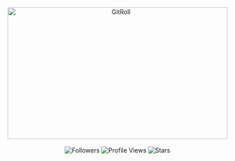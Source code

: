 
<div align="center">
<a href="https://gitroll.io/profile/uWZCkPJbzQWTprdO97yj8w9FaiER2" target="_blank">
        <img src="https://gitroll.io/api/badges/profiles/v1/uWZCkPJbzQWTprdO97yj8w9FaiER2" alt="GitRoll" width="500" height="300"/>
    </a>
</div>
<!--<div align="center">
    <a>
        <img src="https://github-readme-streak-stats.herokuapp.com?user=schuh1337&theme=black-ice&hide_border=true&date_format=M%20j%5B%2C%20Y%5D"
    </a>
</div>
<div align="center">
    <a>
        <img src="https://spotify-github-profile.kittinanx.com/api/view.svg?uid=ykc2ayrc9ii9oigdnc9chyn1i&cover_image=true&theme=default&show_offline=true&background_color=121212&interchange=true&bar_color_cover=true"
    </a>
</div>-->
<br>
<div align="center">
    <img src="https://img.shields.io/github/followers/Schuh1337?label=Follow&style=flat" alt="Followers">
    <img src="https://komarev.com/ghpvc/?username=Schuh1337&color=blue" alt="Profile Views">
    <img src="https://img.shields.io/github/stars/Schuh1337?affiliations=OWNER%2CCOLLABORATOR&style=flat" alt="Stars">
</div>
